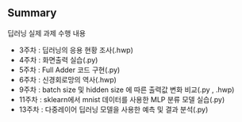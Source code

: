 ## Summary

딥러닝 실제 과제 수행 내용

- 3주차 : 딥러닝의 응용 현황 조사(.hwp)
- 4주차 : 화면출력 실습(.py)
- 5주차 : Full Adder 코드 구현(.py)
- 6주차 : 신경회로망의 역사(.hwp)
- 9주차 : batch size 및 hidden size 에 따른 출력값 변화 비교(.py , .hwp)
- 11주차 : sklearn에서 mnist 데이터를 사용한 MLP 분류 모델 실습(.py)
- 13주차 : 다중레이어 딥러닝 모델을 사용한 예측 및 결과 분석(.py)
